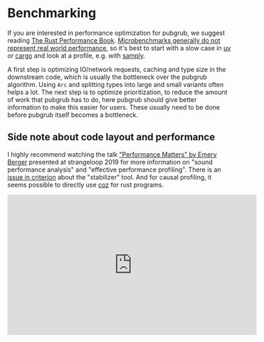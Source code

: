 # Benchmarking

If you are interested in performance optimization for pubgrub, we suggest
reading [The Rust Performance Book][perf-book].
[Microbenchmarks generally do not represent real world performance](https://youtu.be/eh3VME3opnE&t=315),
so it's best to start with a slow case in [uv](https://github.com/astral-sh/uv)
or [cargo](https://github.com/Eh2406/pubgrub-crates-benchmark) and look at a
profile, e.g. with [samply](https://github.com/mstange/samply).

[perf-book]: https://nnethercote.github.io/perf-book/

A first step is optimizing IO/network requests, caching and type size in the
downstream code, which is usually the bottleneck over the pubgrub algorithm.
Using `Arc` and splitting types into large and small variants often helps a lot.
The next step is to optimize prioritization, to reduce the amount of work that
pubgrub has to do, here pubgrub should give better information to make this
easier for users. These usually need to be done before pubgrub itself becomes a
bottleneck.

## Side note about code layout and performance

I highly recommend watching the talk ["Performance Matters" by Emery
Berger][perf-talk] presented at strangeloop 2019 for more information on "sound
performance analysis" and "effective performance profiling". There is an [issue
in criterion][criterion-stabilizer] about the "stabilizer" tool. And for causal
profiling, it seems possible to directly use [coz][coz] for rust programs.

<iframe width="560" height="315" src="https://www.youtube-nocookie.com/embed/r-TLSBdHe1A?start=656" frameborder="0" allow="accelerometer; autoplay; clipboard-write; encrypted-media; gyroscope; picture-in-picture" allowfullscreen></iframe>

[perf-talk]: https://youtu.be/r-TLSBdHe1A?t=656
[criterion-stabilizer]: https://github.com/bheisler/criterion.rs/issues/334
[coz]: https://github.com/plasma-umass/coz/tree/master/rust
